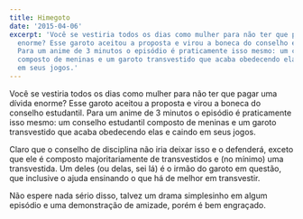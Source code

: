 ```yaml
---
title: Himegoto
date: '2015-04-06'
excerpt: 'Você se vestiria todos os dias como mulher para não ter que pagar uma dívida
  enorme? Esse garoto aceitou a proposta e virou a boneca do conselho estudantil.
  Para um anime de 3 minutos o episódio é praticamente isso mesmo: um conselho estudantil
  composto de meninas e um garoto transvestido que acaba obedecendo elas e caindo
  em seus jogos.'
---
```




Você se vestiria todos os dias como mulher para não ter que pagar uma
dívida enorme? Esse garoto aceitou a proposta e virou a boneca do
conselho estudantil. Para um anime de 3 minutos o episódio é
praticamente isso mesmo: um conselho estudantil composto de meninas e um
garoto transvestido que acaba obedecendo elas e caindo em seus jogos.

Claro que o conselho de disciplina não iria deixar isso e o defenderá,
exceto que ele é composto majoritariamente de transvestidos e (no
mínimo) uma transvestida. Um deles (ou delas, sei lá) é o irmão do
garoto em questão, que inclusive o ajuda ensinando o que há de melhor em
transvestir.

Não espere nada sério disso, talvez um drama simplesinho em algum
episódio e uma demonstração de amizade, porém é bem engraçado.


